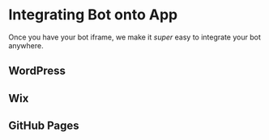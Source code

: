# Integrating Bot onto App

Once you have your bot iframe, we make it *super* easy to integrate your bot anywhere. 

## WordPress

## Wix

## GitHub Pages
